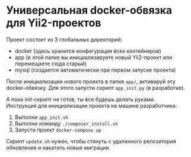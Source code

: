 # Универсальная docker-обвязка для Yii2-проектов

Проект состоит из 3 глобальных директорий:
* docker (здесь хранится конфигурация всех контейнеров)
* app (в этой папке вы инициализируете новый Yii2-проект или перемещаете сюда старый)
* mysql (создается автоматически при первом запуске проекта)

После инициализации нового проекта в папке `app/`, активируй эту docker-обвязку. Для этого запусти скрипт `app_init.py` (в разработке).  

А пока init-скрипт не готов, ты все будешь делать руками.  
Инструкция для инициализации проекта на машине разработчика:  
1. Выполни `app_init.sh`
2. Выполни команду `./composer_install.sh`
3. Запусти проект `docker-compose up`

Скрипт `update.sh` нужен, чтобы стянуть с удаленного репозитория обновления и накатить новые миграции.